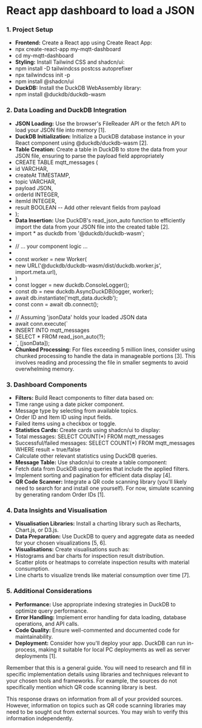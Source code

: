 # React app dashboard to load a JSON

### **1. Project Setup**

- **Frontend:** Create a React app using Create React App:
- npx create-react-app my-mqtt-dashboard
- cd my-mqtt-dashboard
- **Styling:** Install Tailwind CSS and shadcn/ui:
- npm install -D tailwindcss postcss autoprefixer
- npx tailwindcss init -p
- npm install @shadcn/ui
- **DuckDB:** Install the DuckDB WebAssembly library:
- npm install @duckdb/duckdb-wasm

### **2. Data Loading and DuckDB Integration**

- **JSON Loading:** Use the browser's FileReader API or the fetch API to load your JSON file into memory \[1].
- **DuckDB Initialization:** Initialize a DuckDB database instance in your React component using @duckdb/duckdb-wasm \[2].
- **Table Creation:** Create a table in DuckDB to store the data from your JSON file, ensuring to parse the payload field appropriately
- CREATE TABLE mqtt\_messages (
- id VARCHAR,
- createAt TIMESTAMP,
- topic VARCHAR,
- payload JSON,
- orderId INTEGER,
- itemId INTEGER,
- result BOOLEAN -- Add other relevant fields from payload
- );
- **Data Insertion:** Use DuckDB's read\_json\_auto function to efficiently import the data from your JSON file into the created table \[2].
- import \* as duckdb from '@duckdb/duckdb-wasm';
-
- // ... your component logic ...
-
- const worker = new Worker(
- new URL('@duckdb/duckdb-wasm/dist/duckdb.worker.js', import.meta.url),
- )
- const logger = new duckdb.ConsoleLogger();
- const db = new duckdb.AsyncDuckDB(logger, worker);
- await db.instantiate('mqtt\_data.duckdb');
- const conn = await db.connect();
-
- // Assuming 'jsonData' holds your loaded JSON data
- await conn.execute(\`
- INSERT INTO mqtt\_messages
- SELECT \* FROM read\_json\_auto(?);
- \`, \[jsonData]);
- **Chunked Processing:** For files exceeding 5 million lines, consider using chunked processing to handle the data in manageable portions \[3]. This involves reading and processing the file in smaller segments to avoid overwhelming memory.

### **3. Dashboard Components**

- **Filters:** Build React components to filter data based on:
- Time range using a date picker component.
- Message type by selecting from available topics.
- Order ID and Item ID using input fields.
- Failed items using a checkbox or toggle.
- **Statistics Cards:** Create cards using shadcn/ui to display:
- Total messages: SELECT COUNT(\*) FROM mqtt\_messages
- Successful/failed messages: SELECT COUNT(\*) FROM mqtt\_messages WHERE result = true/false
- Calculate other relevant statistics using DuckDB queries.
- **Message Table:** Use shadcn/ui to create a table component:
- Fetch data from DuckDB using queries that include the applied filters.
- Implement sorting and pagination for efficient data display \[4].
- **QR Code Scanner:** Integrate a QR code scanning library (you'll likely need to search for and install one yourself). For now, simulate scanning by generating random Order IDs \[1].

### **4. Data Insights and Visualisation**

- **Visualisation Libraries:** Install a charting library such as Recharts, Chart.js, or D3.js.
- **Data Preparation:** Use DuckDB to query and aggregate data as needed for your chosen visualizations \[5, 6].
- **Visualisations:** Create visualisations such as:
- Histograms and bar charts for inspection result distribution.
- Scatter plots or heatmaps to correlate inspection results with material consumption.
- Line charts to visualize trends like material consumption over time \[7].

### **5. Additional Considerations**

- **Performance:** Use appropriate indexing strategies in DuckDB to optimize query performance.
- **Error Handling:** Implement error handling for data loading, database operations, and API calls.
- **Code Quality:** Ensure well-commented and documented code for maintainability.
- **Deployment:** Consider how you'll deploy your app. DuckDB can run in-process, making it suitable for local PC deployments as well as server deployments \[1].

Remember that this is a general guide. You will need to research and fill in specific implementation details using libraries and techniques relevant to your chosen tools and frameworks. For example, the sources do not specifically mention which QR code scanning library is best.

This response draws on information from all of your provided sources. However, information on topics such as QR code scanning libraries may need to be sought out from external sources. You may wish to verify this information independently.
